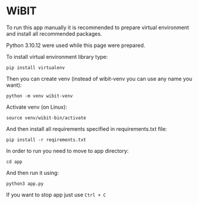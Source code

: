 # WiBIT

To run this app manually it is recommended to prepare virtual environment and install all recommended packages.

Python 3.10.12 were used while this page were prepared.

To install virtual environment library type:
```
pip install virtualenv
```

Then you can create venv (instead of wibit-venv you can use any name you want):
```
python -m venv wibit-venv
```
Activate venv (on Linux):
```
source venv/wibit-bin/activate
```
And then install all requirements specified in requirements.txt file:
```
pip install -r reqirements.txt
```

In order to run you need to move to app directory:
```
cd app
```
And then run it using:
```
python3 app.py
```
If you want to stop app just use `Ctrl + C`